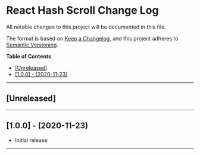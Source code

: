 # React Hash Scroll Change Log <!-- omit in toc -->

All notable changes to this project will be documented in this file.

The format is based on [Keep a Changelog](http://keepachangelog.com/),
and this project adheres to [Semantic Versioning](https://semver.org/spec/v2.0.0.html).

**Table of Contents**

- [[Unreleased]](#unreleased)
- [[1.0.0] - (2020-11-23)](#100---2020-11-23)

---

## [Unreleased]

---

## [1.0.0] - (2020-11-23)

- Initial release

---
